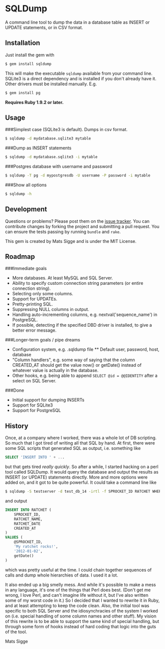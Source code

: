 # SQLDump

A command line tool to dump the data in a database table as INSERT or UPDATE statements, or in CSV format.

## Installation

Just install the gem with

```bash
$ gem install sqldump
```

This will make the executable `sqldump` available from your command line. SQLite3 is a direct dependency and is installed if you don't already have it. Other drivers must be installed manually. E.g.

```bash
$ gem install pg
```

**Requires Ruby 1.9.2 or later.**

## Usage

###Simplest case (SQLite3 is default). Dumps in csv format.

```bash
$ sqldump -d mydatabase.sqlite3 mytable
```

###Dump as INSERT statements

```bash
$ sqldump -d mydatabase.sqlite3 -i mytable
```

###Postgres database with username and password

```bash
$ sqldump -T pg -d mypostgresdb -U username -P password -i mytable
```

###Show all options

```bash
$ sqldump -h
```

## Development

Questions or problems? Please post them on the [issue tracker](https://github.com/matssigge/sqldump/issues). You can contribute changes by forking the project and submitting a pull request. You can ensure the tests passing by running `bundle` and `rake`.

This gem is created by Mats Sigge and is under the MIT License.

## Roadmap

###Immediate goals
* More databases. At least MySQL and SQL Server.
* Ability to specify custom connection string parameters (or entire connection string).
* Selecting only some columns.
* Support for UPDATEs.
* Pretty-printing SQL.
* Suppressing NULL columns in output.
* Handling auto-incrementing columns, e.g. nextval('sequence_name') in PostgreSQL.
* If possible, detecting if the specified DBD driver is installed, to give a better error message.

###Longer-term goals / pipe dreams
* Configuration system, e.g. .sqldump file
** Default user, password, host, database
* "Column handlers", e.g. some way of saying that the column CREATED_AT should get the value now() or getDate() instead of whatever value is actually in the database.
* Other hooks, e.g. being able to append `SELECT @id = @@IDENTITY` after a select on SQL Server.

###Done
* Initial support for dumping INSERTs
* Support for SQLite3
* Support for PostgreSQL

## History

Once, at a company where I worked, there was a whole lot of DB scripting. So much that I got tired of writing all that SQL by hand. At first, there were some SQL scripts that generated SQL as output, i.e. something like 

```SQL
SELECT 'INSERT INTO ' + ... 
```

but that gets tired *really quickly*. So after a while, I started hacking on a perl tool called SQLDump. It would query the database and output the results as INSERT (or UPDATE) statements directly. More and more options were added on, and it got to be quite powerful. It could take a command line like

```bash
$ sqldump -S testserver -d test_db_14 -irtl -f SPROCKET_ID RATCHET WHERE RATCHET_DATE = '2012-01-02'
```

and output

```SQL
INSERT INTO RATCHET (
	SPROCKET_ID,
	RATCHET_NAME,
	RATCHET_DATE
	CREATED_AT
)
VALUES (
	@SPROCKET_ID,
	'My ratchet rocks!',
	'2012-01-02',
	getDate()
)
```

which was pretty useful at the time. I could chain together sequences of calls and dump whole hierarchies of data. I used it a lot.

It also ended up a big smelly mess. And while it's possible to make a mess in any language, it's one of the things that Perl does best. (Don't get me wrong, I love Perl, and can't imagíne life without it, but I've also written some of my worst code in it.) So I decided that I wanted to rewrite it in Ruby, and at least attempting to keep the code clean. Also, the initial tool was specific to both SQL Server and the idiosynchracies of the system I worked on (i.e. special handling of some column names and other stuff). My vision of this rewrite is to be able to support the same kind of special handling, but through some form of hooks instead of hard coding that logic into the guts of the tool. 

Mats Sigge
